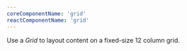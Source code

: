 ```yaml
---
coreComponentName: 'grid'
reactComponentName: 'grid'
---
```

Use a *Grid* to layout content on a fixed-size 12 column grid. 
